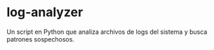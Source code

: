 # log-analyzer
Un script en Python que analiza archivos de logs del sistema y busca patrones sospechosos.
